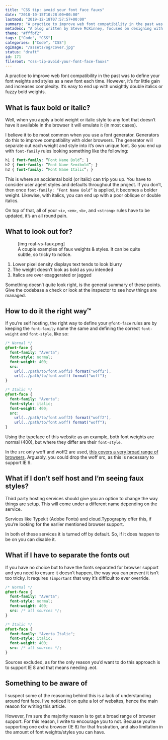 ```yaml
---
title: "CSS tip: avoid your font face fauxs"
date: "2018-10-15T10:28:00+00:00"
lastmod: "2019-12-18T07:57:57+00:00"
summary: "A practice to improve web font compatibility in the past was to define your font weights and styles as a new font each time. However, it’s for little gain and increases complexity. It’s easy to end up with unsightly double italics or fuzzy bold weights."
metadesc: "A blog written by Steve McKinney, focused on designing with Illustrator and writing maintainable CSS."
theme: "#fffbf2"
tags: ["Code", "CSS"]
categories: ["Code", "CSS"]
ogImage: "/assets/og/cover.jpg"
status: "draft"
id: 171
fileroot: "css-tip-avoid-your-font-face-fauxs"
---
```


A practice to improve web font compatibility in the past was to define your font weights and styles as a new font each time. However, it’s for little gain and increases complexity. It’s easy to end up with unsightly double italics or fuzzy bold weights.

## What is faux bold or italic?
Well, when you apply a bold weight or italic style to any font that doesn’t have it available in the browser it will emulate it (in most cases).

I believe it to be most common when you use a font generator. Generators do this to improve compatibility with older browsers. The generator will separate out each weight and style into it’s own unique font. So you end up with `font-family` rules looking something like the following:

```css
h1 { font-family: “Font Name Bold”; }
h2 { font-family: “Font Name Semibold”; }
h3 { font-family: “Font Name Italic”; }
```

This is where an accidental bold (or italic) can trip you up. You have to consider user agent styles and defaults throughout the project. If you don’t, then once `font-family: “Font Name Bold”` is applied, it becomes a bolder weight. Likewise, with italics, you can end up with a poor oblique or double italics.

On top of that, all of your `<i>`, `<em>`, `<b>`, and `<strong>` rules have to be updated, it’s an all round pain.

## What to look out for?
<figure>
[img real-vs-faux.png]
<figcaption>A couple examples of faux weights & styles. It can be quite subtle, so tricky to notice.</figcaption>
</figure>

1. Lower pixel density displays text tends to look blurry
2. The weight doesn’t look as bold as you intended
3. Italics are over exaggerated or jagged

Something doesn’t quite look right, is the general summary of these points. Give the codebase a check or look at the inspector to see how things are managed.

## How to do it the right way™
If you’re self hosting, the right way to define your `@font-face` rules are by keeping the `font-family` name the same and defining the correct `font-weight` and `font-style`, like so:

```css
/* Normal */
@font-face {
  font-family: "Averta";
  font-style: normal;
  font-weight: 400;
  src:
    url(../path/to/font.woff2) format("woff2"),
    url(../path/to/font.woff) format("woff");
}

/* Italic */
@font-face {
  font-family: "Averta";
  font-style: italic;
  font-weight: 400;
  src:
    url(../path/to/font.woff2) format("woff2"),
    url(../path/to/font.woff) format("woff");
}
```

Using the typeface of this website as an example, both font weights are normal (400), but where they differ are their `font-style`.

In the `src` only woff and woff2 are used, [this covers a very broad range of browsers](https://caniuse.com/#search=woff). Arguably, you could drop the woff src, as this is necessary to support IE 9.

## What if I don’t self host and I’m seeing faux styles?
Third party hosting services should give you an option to change the way things are setup. This will come under a different name depending on the service.

Services like Typekit (Adobe Fonts) and cloud.Typography offer this, if you’re looking for the earlier mentioned browser support.

In both of these services it is turned off by default. So, if it does happen to be on you can disable it.

## What if I have to separate the fonts out
If you have no choice but to have the fonts separated for browser support and you need to ensure it doesn’t happen, the way you can prevent it isn’t too tricky. It requires `!important` that way it’s difficult to ever override.

```css
/* Normal */
@font-face {
  font-family: "Averta";
  font-style: normal;
  font-weight: 400;
  src: /* all sources */;
}

/* Italic */
@font-face {
  font-family: "Averta Italic";
  font-style: italic;
  font-weight: 400;
  src: /* all sources */;
}
```

Sources excluded, as for the only reason you’d want to do this approach is to support IE 8 and that means needing .eot.

## Something to be aware of
I suspect some of the reasoning behind this is a lack of understanding around font face. I’ve noticed it on quite a lot of websites, hence the main reason for writing this article.

However, I’m sure the majority reason is to get a broad range of browser support. For this reason, I write to encourage you to not. Becuase you’re supporting one extra browser (IE 8) for that frustration, and also limitation in the amount of font weights/styles you can have.

